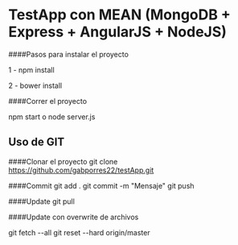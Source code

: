 # TestApp con MEAN (MongoDB + Express + AngularJS + NodeJS)

####Pasos para instalar el proyecto

1 - npm install

2 - bower install

####Correr el proyecto

npm start o node server.js

## Uso de GIT

####Clonar el proyecto
git clone https://github.com/gabporres22/testApp.git

####Commit
git add .
git commit -m "Mensaje"
git push

####Update 
git pull

####Update con overwrite de archivos

git fetch --all
git reset --hard origin/master
